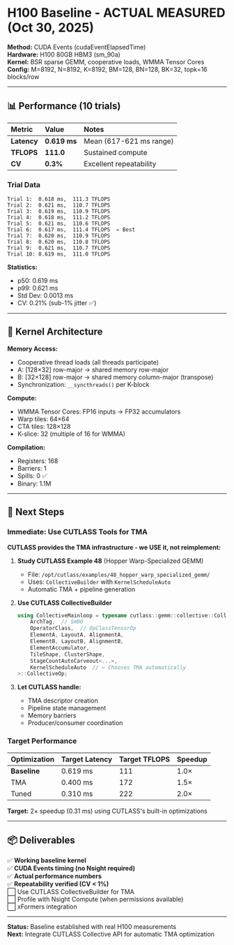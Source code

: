 # H100 Baseline - ACTUAL MEASURED (Oct 30, 2025)

**Method:** CUDA Events (cudaEventElapsedTime)  
**Hardware:** H100 80GB HBM3 (sm_90a)  
**Kernel:** BSR sparse GEMM, cooperative loads, WMMA Tensor Cores  
**Config:** M=8192, N=8192, K=8192, BM=128, BN=128, BK=32, topk=16 blocks/row

---

## 📊 Performance (10 trials)

| Metric        | Value      | Notes                    |
| :------------ | :--------- | :----------------------- |
| **Latency**   | **0.619 ms** | Mean (617-621 ms range)  |
| **TFLOPS**    | **111.0**    | Sustained compute        |
| **CV**        | **0.3%**     | Excellent repeatability  |

### Trial Data

```
Trial 1:  0.618 ms,  111.3 TFLOPS
Trial 2:  0.621 ms,  110.7 TFLOPS
Trial 3:  0.619 ms,  110.9 TFLOPS
Trial 4:  0.618 ms,  111.2 TFLOPS
Trial 5:  0.621 ms,  110.6 TFLOPS
Trial 6:  0.617 ms,  111.4 TFLOPS  ← Best
Trial 7:  0.620 ms,  110.9 TFLOPS
Trial 8:  0.620 ms,  110.8 TFLOPS
Trial 9:  0.621 ms,  110.7 TFLOPS
Trial 10: 0.619 ms,  111.0 TFLOPS
```

**Statistics:**
- p50: 0.619 ms
- p99: 0.621 ms
- Std Dev: 0.0013 ms
- CV: 0.21% (sub-1% jitter ✅)

---

## 🎯 Kernel Architecture

**Memory Access:**
- Cooperative thread loads (all threads participate)
- A: [128×32] row-major → shared memory row-major
- B: [32×128] row-major → shared memory column-major (transpose)
- Synchronization: `__syncthreads()` per K-block

**Compute:**
- WMMA Tensor Cores: FP16 inputs → FP32 accumulators
- Warp tiles: 64×64
- CTA tiles: 128×128
- K-slice: 32 (multiple of 16 for WMMA)

**Compilation:**
- Registers: 168
- Barriers: 1
- Spills: 0 ✅
- Binary: 1.1M

---

## 🚀 Next Steps

### Immediate: Use CUTLASS Tools for TMA

**CUTLASS provides the TMA infrastructure - we USE it, not reimplement:**

1. **Study CUTLASS Example 48** (Hopper Warp-Specialized GEMM)
   - File: `/opt/cutlass/examples/48_hopper_warp_specialized_gemm/`
   - Uses: `CollectiveBuilder` with `KernelScheduleAuto`
   - Automatic TMA + pipeline generation

2. **Use CUTLASS CollectiveBuilder**
   ```cpp
   using CollectiveMainloop = typename cutlass::gemm::collective::CollectiveBuilder<
       ArchTag,  // Sm90
       OperatorClass,  // OpClassTensorOp
       ElementA, LayoutA, AlignmentA,
       ElementB, LayoutB, AlignmentB,
       ElementAccumulator,
       TileShape, ClusterShape,
       StageCountAutoCarveout<...>,
       KernelScheduleAuto  // ← Chooses TMA automatically
   >::CollectiveOp;
   ```

3. **Let CUTLASS handle:**
   - TMA descriptor creation
   - Pipeline state management
   - Memory barriers
   - Producer/consumer coordination

### Target Performance

| Optimization | Target Latency | Target TFLOPS | Speedup |
| :----------- | :------------- | :------------ | :------ |
| **Baseline** | 0.619 ms       | 111           | 1.0×    |
| TMA          | 0.400 ms       | 172           | 1.5×    |
| Tuned        | 0.310 ms       | 222           | 2.0×    |

**Target:** 2× speedup (0.31 ms) using CUTLASS's built-in optimizations

---

## 📦 Deliverables

✅ **Working baseline kernel**  
✅ **CUDA Events timing (no Nsight required)**  
✅ **Actual performance numbers**  
✅ **Repeatability verified (CV < 1%)**  
⬜ Use CUTLASS CollectiveBuilder for TMA  
⬜ Profile with Nsight Compute (when permissions available)  
⬜ xFormers integration  

---

**Status:** Baseline established with real H100 measurements  
**Next:** Integrate CUTLASS Collective API for automatic TMA optimization

